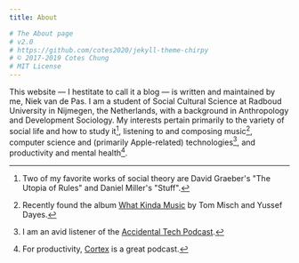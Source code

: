 ```yaml
---
title: About

# The About page
# v2.0
# https://github.com/cotes2020/jekyll-theme-chirpy
# © 2017-2019 Cotes Chung
# MIT License
---
```


This website — I hestitate to call it a blog — is written and maintained by me, Niek van de Pas. I am a student of Social Cultural Science at Radboud University in Nijmegen, the Netherlands, with a background in Anthropology and Development Sociology. My interests pertain primarily to the variety of social life and how to study it[^social], listening to and composing music[^music], computer science and (primarily Apple-related) technologies[^tech], and productivity and mental health[^productivity].

[^social]: Two of my favorite works of social theory are David Graeber's "The Utopia of Rules" and Daniel Miller's "Stuff".
[^music]: Recently found the album [What Kinda Music](https://open.spotify.com/album/6iOCv7oGL5sGi2aVnRz2BI?si=29cb0dfea23d46e0) by Tom Misch and Yussef Dayes.
[^tech]: I am an avid listener of the [Accidental Tech Podcast](http://atp.fm).
[^productivity]: For productivity, [Cortex](http://relay.fm/cortex) is a great podcast.

